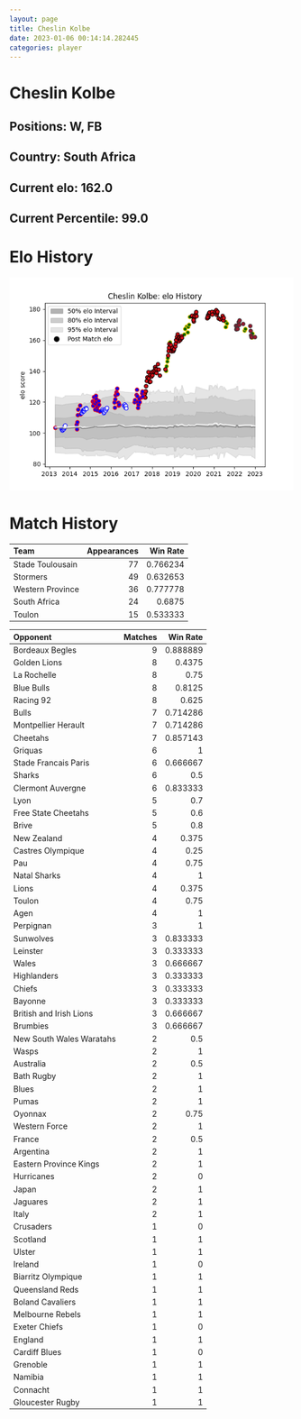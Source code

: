 ```yaml
---  
layout: page  
title: Cheslin Kolbe  
date: 2023-01-06 00:14:14.282445  
categories: player  
---
```

# Cheslin Kolbe

## Positions: W, FB

## Country: South Africa

## Current elo: 162.0

## Current Percentile: 99.0

# Elo History


![elo history](history_CheslinKolbe.png)
# Match History


| Team             |   Appearances |   Win Rate |
|:-----------------|--------------:|-----------:|
| Stade Toulousain |            77 |   0.766234 |
| Stormers         |            49 |   0.632653 |
| Western Province |            36 |   0.777778 |
| South Africa     |            24 |   0.6875   |
| Toulon           |            15 |   0.533333 |

| Opponent                 |   Matches |   Win Rate |
|:-------------------------|----------:|-----------:|
| Bordeaux Begles          |         9 |   0.888889 |
| Golden Lions             |         8 |   0.4375   |
| La Rochelle              |         8 |   0.75     |
| Blue Bulls               |         8 |   0.8125   |
| Racing 92                |         8 |   0.625    |
| Bulls                    |         7 |   0.714286 |
| Montpellier Herault      |         7 |   0.714286 |
| Cheetahs                 |         7 |   0.857143 |
| Griquas                  |         6 |   1        |
| Stade Francais Paris     |         6 |   0.666667 |
| Sharks                   |         6 |   0.5      |
| Clermont Auvergne        |         6 |   0.833333 |
| Lyon                     |         5 |   0.7      |
| Free State Cheetahs      |         5 |   0.6      |
| Brive                    |         5 |   0.8      |
| New Zealand              |         4 |   0.375    |
| Castres Olympique        |         4 |   0.25     |
| Pau                      |         4 |   0.75     |
| Natal Sharks             |         4 |   1        |
| Lions                    |         4 |   0.375    |
| Toulon                   |         4 |   0.75     |
| Agen                     |         4 |   1        |
| Perpignan                |         3 |   1        |
| Sunwolves                |         3 |   0.833333 |
| Leinster                 |         3 |   0.333333 |
| Wales                    |         3 |   0.666667 |
| Highlanders              |         3 |   0.333333 |
| Chiefs                   |         3 |   0.333333 |
| Bayonne                  |         3 |   0.333333 |
| British and Irish Lions  |         3 |   0.666667 |
| Brumbies                 |         3 |   0.666667 |
| New South Wales Waratahs |         2 |   0.5      |
| Wasps                    |         2 |   1        |
| Australia                |         2 |   0.5      |
| Bath Rugby               |         2 |   1        |
| Blues                    |         2 |   1        |
| Pumas                    |         2 |   1        |
| Oyonnax                  |         2 |   0.75     |
| Western Force            |         2 |   1        |
| France                   |         2 |   0.5      |
| Argentina                |         2 |   1        |
| Eastern Province Kings   |         2 |   1        |
| Hurricanes               |         2 |   0        |
| Japan                    |         2 |   1        |
| Jaguares                 |         2 |   1        |
| Italy                    |         2 |   1        |
| Crusaders                |         1 |   0        |
| Scotland                 |         1 |   1        |
| Ulster                   |         1 |   1        |
| Ireland                  |         1 |   0        |
| Biarritz Olympique       |         1 |   1        |
| Queensland Reds          |         1 |   1        |
| Boland Cavaliers         |         1 |   1        |
| Melbourne Rebels         |         1 |   1        |
| Exeter Chiefs            |         1 |   0        |
| England                  |         1 |   1        |
| Cardiff Blues            |         1 |   0        |
| Grenoble                 |         1 |   1        |
| Namibia                  |         1 |   1        |
| Connacht                 |         1 |   1        |
| Gloucester Rugby         |         1 |   1        |